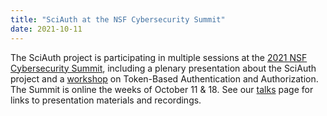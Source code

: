 ```yaml
---
title: "SciAuth at the NSF Cybersecurity Summit"
date: 2021-10-11
---
```


The SciAuth project is participating in multiple sessions at the
[2021 NSF Cybersecurity Summit](https://www.trustedci.org/2021-cybersecurity-summit), including a plenary presentation about the SciAuth project and a [workshop](https://sciauth.org/workshop/) on Token-Based Authentication and Authorization. The Summit is online the weeks of October 11 & 18. See our [talks](/talks) page for links to presentation materials and recordings.
